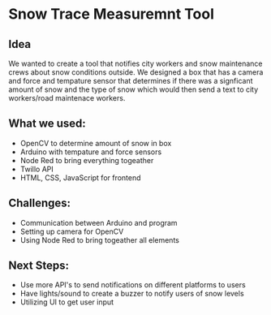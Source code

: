 # Snow Trace Measuremnt Tool


## Idea
We wanted to create a tool that notifies city workers and snow maintenance crews about snow conditions outside. We designed a box that has a camera and force and tempature sensor that determines if there was a signficant amount of snow and the type of snow which would then send a text to city workers/road maintenace workers.  

## What we used:
* OpenCV to determine amount of snow in box 
* Arduino with tempature and force sensors 
* Node Red to bring everything togeather 
* Twillo API
* HTML, CSS, JavaScript for frontend 


## Challenges:
* Communication between Arduino and program 
* Setting up camera for OpenCV
* Using Node Red to bring togeather all elements 

## Next Steps:
* Use more API's to send notifications on different platforms to users
* Have lights/sound to create a buzzer to notify users of snow levels 
* Utilizing UI to get user input 

